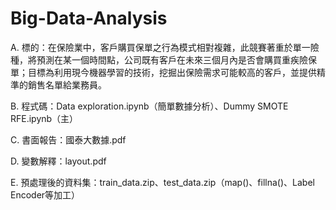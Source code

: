 # Big-Data-Analysis
A. 標的：在保險業中，客戶購買保單之行為模式相對複雜，此競賽著重於單一險種，將預測在某一個時間點，公司既有客戶在未來三個月內是否會購買重疾險保單；目標為利用現今機器學習的技術，挖掘出保險需求可能較高的客戶，並提供精準的銷售名單給業務員。

B. 程式碼：Data exploration.ipynb（簡單數據分析）、Dummy SMOTE RFE.ipynb（主）

C. 書面報告：國泰大數據.pdf

D. 變數解釋：layout.pdf

E. 預處理後的資料集：train_data.zip、test_data.zip（map()、fillna()、Label Encoder等加工）
